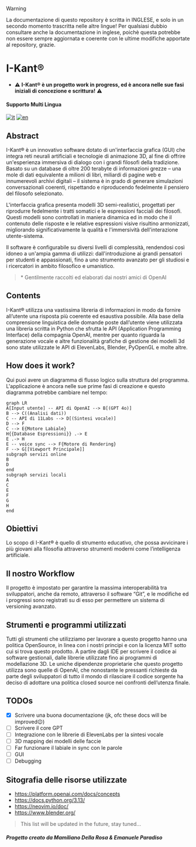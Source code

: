 > [!WARNING]
> La documentazione di questo repository è scritta in INGLESE, e solo in un secondo momento trascritta nelle altre lingue! Per qualsiasi dubbio consultare anche la documentazione in inglese, poichè questa potrebbe non essere sempre aggiornata e coerente con le ultime modifiche apportate al repository, grazie.

# **I-Kant**®

- ⚠️ **I-Kant® è un progetto work in progress, ed è ancora nelle sue fasi iniziali di concezione e scrittura!** ⚠️

#### Supporto Multi Lingua
[![it](https://img.shields.io/badge/lang-it-red.svg)](https://github.com/LoSviluppatore/I-Kant/blob/main/README.it.md)
[![en](https://img.shields.io/badge/lang-en-blue.svg)](https://github.com/LoSviluppatore/I-Kant/blob/main/README.md)

## Abstract


I-Kant® è un innovativo software dotato di un'interfaccia grafica (GUI) che integra reti neurali artificiali e tecnologie di animazione 3D, al fine di offrire un'esperienza immersiva di dialogo con i grandi filosofi della tradizione. Basato su un database di oltre 200 terabyte di informazioni grezze – una mole di dati equivalente a milioni di libri, miliardi di pagine web e innumerevoli archivi digitali – il sistema è in grado di generare simulazioni conversazionali coerenti, rispettando e riproducendo fedelmente il pensiero del filosofo selezionato.

L'interfaccia grafica presenta modelli 3D semi-realistici, progettati per riprodurre fedelmente i tratti somatici e le espressioni facciali dei filosofi. Questi modelli sono controllati in maniera dinamica ed in modo che il contenuto delle risposte e le relative espressioni visive risultino armonizzati, migliorando significativamente la qualità e l'immersività dell'interazione utente-sistema.

Il software è configurabile su diversi livelli di complessità, rendendosi così idoneo a un'ampia gamma di utilizzi: dall'introduzione ai grandi pensatori per studenti e appassionati, fino a uno strumento avanzato per gli studiosi e i ricercatori in ambito filosofico e umanistico.

> \* Gentilmente raccolti ed elaborati dai nostri amici di OpenAI

## Contents

I-Kant® utilizza una vastissima libreria di informazioni in modo da fornire all’utente una risposta più coerente ed esaustiva possibile. Alla base della comprensione linguistica delle domande poste dall’utente viene utilizzata una libreria scritta in Python che sfrutta le API (Application Programming Interface) della compagnia OpenAI, mentre per quanto riguarda la generazione vocale e altre funzionalità grafiche di gestione dei modelli 3d sono state utilizzate le API di ElevenLabs, Blender, PyOpenGL e molte altre.

## How does it work?

Qui puoi avere un diagramma di flusso logico sulla struttura del programma. L'applicazione è ancora nelle sue prime fasi di creazione e questo diagramma potrebbe cambiare nel tempo:

```mermaid
graph LR
A[Input utente] -- API di OpenAI --> B[(GPT 4o)]
B --> C((Analisi dati))
C -- API di 11Labs --> D[(Sintesi vocale)]
D --> F
C --> E{Motore Labiale}
H{{Database Espressioni}} .-> E
E .-> H
E -- voice sync --> F{Motore di Rendering}
F --> G[[Viewport Principale]]
subgraph servizi online
B
D
end
subgraph servizi locali
A
C
E
F
G
H
end
```

## Obiettivi

Lo scopo di I-Kant® è quello di strumento educativo, che possa avvicinare i più giovani alla filosofia attraverso strumenti moderni come l’intelligenza artificiale.

## Il nostro Workflow

Il progetto è impostato per garantire la massima interoperabilità tra sviluppatori, anche da remoto, attraverso il software “Git”, e le modifiche ed i progressi sono registrati su di esso per permettere un sistema di versioning avanzato.

## Strumenti e programmi utilizzati

Tutti gli strumenti che utilizziamo per lavorare a questo progetto hanno una politica OpenSource, in linea con i nostri principi e con la licenza MIT sotto cui si trova questo prodotto. A partire dagli IDE per scrivere il codice ai software gestionali, dalle librerie utilizzate fino ai programmi di modellazione 3D. Le uniche dipendenze proprietarie che questo progetto utilizza sono quelle di OpenAI, che nonostante le pressanti richieste da parte degli sviluppatori di tutto il mondo di rilasciare il codice sorgente ha deciso di adottare una politica closed source nei confronti dell’utenza finale.

## TODOs

- [x] Scrivere una buona documentazione (jk, ofc these docs will be improved😉)
- [ ] Scrivere il core GPT
- [ ] Integrazione con le librerie di ElevenLabs per la sintesi vocale
- [ ] 3D mapping dei modelli delle faccie
- [ ] Far funzionare il labiale in sync con le parole
- [ ] GUI
- [ ] Debugging

## Sitografia delle risorse utilizzate

- https://platform.openai.com/docs/concepts
- https://docs.python.org/3.13/
- https://neovim.io/doc/
- https://www.blender.org/
> This list will be updated in the future, stay tuned...

##### Progetto creato da Mamiliano Della Rosa & Emanuele Paradiso

